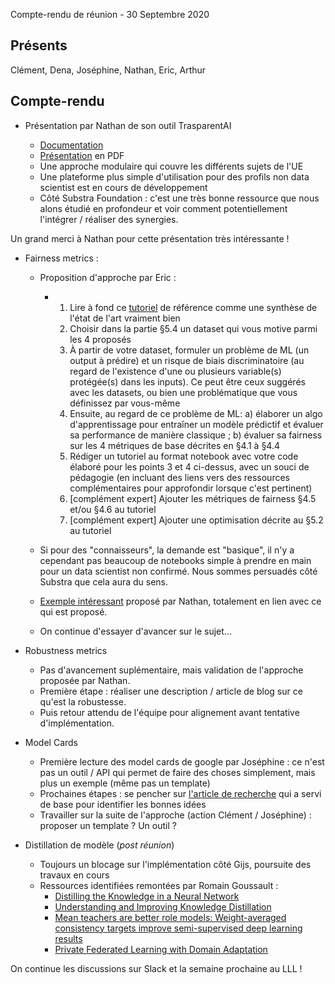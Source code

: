  Compte-rendu de réunion - 30 Septembre 2020

## Présents 

Clément, Dena, Joséphine, Nathan, Eric, Arthur

## Compte-rendu

- Présentation par Nathan de son outil TrasparentAI 

    - [Documentation](https://transparentai.readthedocs.io/en/latest/)
    - [Présentation](batch8_substra/Autres/transparentai_20201014.pdf) en PDF
    - Une approche modulaire qui couvre les différents sujets de l'UE
    - Une plateforme plus simple d'utilisation pour des profils non data scientist est en cours de développement 
    - Côté Substra Foundation : c'est une très bonne ressource que nous alons étudié en profondeur et voir comment potentiellement l'intégrer / réaliser des synergies. 

Un grand merci à Nathan pour cette présentation très intéressante ! 

- Fairness metrics :

    - Proposition d'approche par Eric :

        - 1. Lire à fond ce [tutoriel](https://towardsdatascience.com/a-tutorial-on-fairness-in-machine-learning-3ff8ba1040cb) de référence comme une synthèse de l'état de l'art vraiment bien
            1. Choisir dans la partie §5.4 un dataset qui vous motive parmi les 4 proposés
            1. À partir de votre dataset, formuler un problème de ML (un output à prédire) et un risque de biais discriminatoire (au regard de l'existence d'une ou plusieurs variable(s) protégée(s) dans les inputs). Ce peut être ceux suggérés avec les datasets, ou bien une problématique que vous définissez par vous-même
            1. Ensuite, au regard de ce problème de ML: a) élaborer un algo d'apprentissage pour entraîner un modèle prédictif et évaluer sa performance de manière classique ; b) évaluer sa fairness sur les 4 métriques de base décrites en §4.1 à §4.4
            1. Rédiger un tutoriel au format notebook avec votre code élaboré pour les points 3 et 4 ci-dessus, avec un souci de pédagogie (en incluant des liens vers des ressources complémentaires pour approfondir lorsque c'est pertinent)
            1. [complément expert] Ajouter les métriques de fairness §4.5 et/ou §4.6 au tutoriel
            1. [complément expert] Ajouter une optimisation décrite au §5.2 au tutoriel

    - Si pour des "connaisseurs", la demande est "basique", il n'y a cependant pas beaucoup de notebooks simple à prendre en main pour un data scientist non confirmé. Nous sommes persuadés côté Substra que cela aura du sens. 
    - [Exemple intéressant](https://www.kaggle.com/nathanlauga/ethics-and-ai-how-to-prevent-bias-on-ml) proposé par Nathan, totalement en lien avec ce qui est proposé. 
    - On continue d'essayer d'avancer sur le sujet... 

- Robustness metrics 

    - Pas d'avancement suplémentaire, mais validation de l'approche proposée par Nathan. 
    - Première étape : réaliser une description / article de blog sur ce qu'est la robustesse. 
    - Puis retour attendu de l'équipe pour alignement avant tentative d'implémentation.

- Model Cards 

    - Première lecture des model cards de google par Joséphine : ce n'est pas un outil / API qui permet de faire des choses simplement, mais plus un exemple (même pas un template)
    - Prochaines étapes : se pencher sur [l'article de recherche](https://arxiv.org/pdf/1810.03993.pdf) qui a servi de base pour identifier les bonnes idées 
    - Travailler sur la suite de l'approche (action Clément / Joséphine) : proposer un template ? Un outil ? 

- Distillation de modèle (_post réunion_)

    - Toujours un blocage sur l'implémentation côté Gijs, poursuite des travaux en cours
    - Ressources identifiées remontées par Romain Goussault : 
        - [Distilling the Knowledge in a Neural Network](https://arxiv.org/pdf/1503.02531.pdf)
        - [Understanding and Improving Knowledge Distillation](https://arxiv.org/pdf/2002.03532.pdf)
        - [Mean teachers are better role models: Weight-averaged consistency targets improve semi-supervised deep learning results](https://arxiv.org/pdf/1703.01780.pdf)
        - [Private Federated Learning with Domain Adaptation](https://arxiv.org/pdf/1912.06733.pdf)

On continue les discussions sur Slack et la semaine prochaine au LLL ! 
